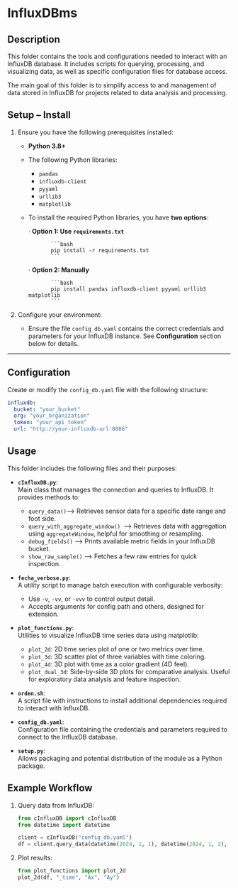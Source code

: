 # InfluxDBms

## Description
This folder contains the tools and configurations needed to interact with an InfluxDB database. It includes scripts for querying, processing, and visualizing data, as well as specific configuration files for database access.

The main goal of this folder is to simplify access to and management of data stored in InfluxDB for projects related to data analysis and processing.

## Setup – Install
1. Ensure you have the following prerequisites installed:
   - **Python 3.8+**
   - The following Python libraries:

      * `pandas`
      * `influxdb-client`
      * `pyyaml`
      * `urllib3`
      * `matplotlib`

   - To install the required Python libraries, you have **two options**:

      · **Option 1: Use `requirements.txt`**

                ```bash
                pip install -r requirements.txt
                ```
      · **Option 2: Manually**

                ```bash
                pip install pandas influxdb-client pyyaml urllib3 matplotlib
                ```

2. Configure your environment:

   * Ensure the file `config_db.yaml` contains the correct credentials and parameters for your InfluxDB instance. See **Configuration** section below for details.

---

## Configuration

Create or modify the `config_db.yaml` file with the following structure:

```yaml
influxdb:
  bucket: "your_bucket"
  org: "your_organization"
  token: "your_api_token"
  url: "http://your-influxdb-url:8086"
```


## Usage
This folder includes the following files and their purposes:

- **`cInfluxDB.py`**:  
  Main class that manages the connection and queries to InfluxDB. It provides methods to:
  - `query_data()`--> Retrieves sensor data for a specific date range and foot side.
  - `query_with_aggregate_window() `--> Retrieves data with aggregation using `aggregateWindow`, helpful for smoothing or resampling.
  - `debug_fields()` --> Prints available metric fields in your InfluxDB bucket.
  - `show_raw_sample()` --> Fetches a few raw entries for quick inspection.

- **`fecha_verbose.py`**:  
  A utility script to manage batch execution with configurable verbosity:
  * Use `-v`, `-vv`, or `-vvv` to control output detail.
  * Accepts arguments for config path and others, designed for extension.

- **`plot_functions.py`**:  
  Utilities to visualize InfluxDB time series data using matplotlib:
  * `plot_2d`: 2D time series plot of one or two metrics over time.
  * `plot_3d`: 3D scatter plot of three variables with time coloring.
  * `plot_4d`: 3D plot with time as a color gradient (4D feel).
  * `plot_dual_3d`: Side-by-side 3D plots for comparative analysis.
  Useful for exploratory data analysis and feature inspection.

- **`orden.sh`**:  
  A script file with instructions to install additional dependencies required to interact with InfluxDB.

- **`config_db.yaml`**:  
  Configuration file containing the credentials and parameters required to connect to the InfluxDB database.

- **`setup.py`**:  
  Allows packaging and potential distribution of the module as a Python package.


## Example Workflow

1. Query data from InfluxDB:

   ```python
   from cInfluxDB import cInfluxDB
   from datetime import datetime

   client = cInfluxDB("config_db.yaml")
   df = client.query_data(datetime(2024, 1, 1), datetime(2024, 1, 2), qtok="ID123", pie="Right")
   ```

2. Plot results:

   ```python
   from plot_functions import plot_2d
   plot_2d(df, "_time", "Ax", "Ay")
   ```
